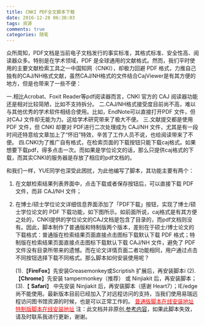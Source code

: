 ```yaml
---
title: CNKI PDF全文脚本下载
date: 2016-12-28 06:38:03
tags: 资源
comments: true
categories: 随笔
---
```

   众所周知，PDF文档是当前电子文档发行的事实标准，其格式标准、安全性高、阅读器众多。特别是在学术领域，PDF 是全球通用的文献格式。然而，我们平时使用的主要文献检索工具之一中国知网（CNKI），却极力回避 PDF 格式，力推自己独有的CAJ/NH格式文献，虽然CAJ/NH格式的文件结合CajViewer是有其方便的地方，但是也带来了一些不便：
<!-- more -->
   一.相比Acrobat、Foxit Reader等pdf阅读器而言，CNKI 官方的 CAJ 阅读器功能还是相对比较简陋，比如不支持拆分。
   二.CAJ/NH格式接受度目前尚不高，难以与其他优秀的学术软件相结合使用。比如，EndNote可以直接打开PDF 文件，但对CAJ 文件却无能为力。这给学术研究带来了极大不便。
   三.文献提交都是使用 PDF 文件，但 CNKI 却要对 PDF进行二次处理成为 CAJ/NH 文件，尤其是有一段时间还特意给文章加上了“怀旧”特效，辛苦了工作人员不说，也给阅读带来了不便。
   四.CNKI为了推广自有格式，在检索页面的下载按钮只能下载caj格式。如果想要下载pdf，得多点击一次。而如果是学位论文的话，那么只提供caj格式的下载，而其实CNKI的服务器是存放了相应的pdf文档的。

   和我们一样，YUE同学也深受此困扰，为此他编写了脚本，其功能主要有两个：
   1. 在文献检索结果列表界面中，点击下载或者保存按钮后，可以直接下载 PDF 文件，而非 CAJ/NH 文件；
   2. 在博士/硕士学位论文详细信息界面添加了「PDF下载」按钮，实现了博士/硕士学位论文的 PDF 下载功能，如下图所示。如前面所说，caj格式是有其方便之处的，CNKI提供的学位论文的CAJ文档是包含了目录的，而pdf文档则没有。因此，脚本制作了普通版和特制版两个版本，差别在于硕士/博士论文的下载格式：普通版在检索结果页面直接点击图标下载默认下载 PDF 格式；特制版在检索结果页面直接点击图标下载默认下载 CAJ/NH 文件，避免了 PDF 文件没有目录所带来的遗憾。而在论文详情页面二者功能相同，用户通过点击不同按钮选择下载不同格式。那么脚本如何安装使用呢？

       (1).【**FireFox**】先安装Greasemonkey或Scriptish 扩展后，再安装脚本i
	   (2).【**Chrome**】先安装 tampermonkey（推荐） 或 Ninjiakit 后，再安装脚本；
	   (3).【 **Safari**】 中先安装 Ninjiakit 后，再安装脚本（感谢 Heart7）；IE/edge 尚不能使用。最新版本目前已经加入了对远程访问的支持，当我们使用易瑞远程访问图书馆资源的时候，也是可以正常工作的。
	[<font color=red>普通版脚本在线安装地址</font>](https://greasyfork.org/zh-CN/scripts/18841-cnki-%E4%B8%AD%E5%9B%BD%E7%9F%A5%E7%BD%91-pdf-%E5%85%A8%E6%96%87%E4%B8%8B%E8%BD%BD)
    [<font color=red>特制版脚本在线安装地址</font>](https://greasyfork.org/zh-CN/scripts/18842-cnki-%E4%B8%AD%E5%9B%BD%E7%9F%A5%E7%BD%91-pdf-%E5%85%A8%E6%96%87%E4%B8%8B%E8%BD%BD-%E7%89%B9%E5%88%B6%E7%89%88)
    注：此文档并非原创,[参考内容](http://blog.yuelong.info/post/cnki-pdf-js.html)，如果此脚本失效，请及时联系我进行更新，谢谢。

